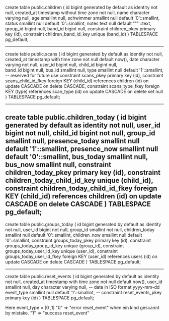 
create table public.children (
  id bigint generated by default as identity not null,
  created_at timestamp without time zone not null,
  name character varying null,
  age smallint null,
  schwimmer smallint null default '0'::smallint,
  status smallint null default '0'::smallint,
  notes text null default '""'::text,
  group_id bigint null,
  band_id bigint null,
  constraint children_pkey primary key (id),
  constraint children_band_id_key unique (band_id)
) TABLESPACE pg_default;

-------


create table public.scans (
  id bigint generated by default as identity not null,
  created_at timestamp with time zone not null default now(),
  date character varying not null,
  user_id bigint null,
  child_id bigint null,  
  band_id bigint null,
  bus_id smallint null,
  type smallint null default '1'::smallint,  -- reserved for future use
  constraint scans_pkey primary key (id),
  constraint scans_child_id_fkey foreign KEY (child_id) references children (id) on update CASCADE on delete CASCADE,
  constraint scans_type_fkey foreign KEY (type) references scan_type (id) on update CASCADE on delete set null
) TABLESPACE pg_default;


------


create table public.children_today (
  id bigint generated by default as identity not null,
  user_id bigint not null,
  child_id bigint not null,
  group_id smallint null,
  presence_today smallint null default '1'::smallint,
  presence_now smallint null default '0'::smallint,
  bus_today smallint null,
  bus_now smallint null,
  constraint children_today_pkey primary key (id),
  constraint children_today_child_id_key unique (child_id),
  constraint children_today_child_id_fkey foreign KEY (child_id) references children (id) on update CASCADE on delete CASCADE
) TABLESPACE pg_default;
----
create table public.groups_today (
  id bigint generated by default as identity not null,
  user_id bigint not null,
  group_id smallint not null,
  children_today smallint null default '0'::smallint,
  children_now smallint null default '0'::smallint,
  constraint groups_today_pkey primary key (id),
  constraint groups_today_group_id_key unique (group_id),
  constraint groups_today_user_id_key unique (user_id),
  constraint groups_today_user_id_fkey foreign KEY (user_id) references users (id) on update CASCADE on delete CASCADE
) TABLESPACE pg_default;


-----
create table public.reset_events (
  id bigint generated by default as identity not null,
  created_at timestamp with time zone not null default now(),
  user_id smallint null,
  day character varying null,  -- date in ISO format yyyy-mm-dd
  event_type smallint null default '1'::smallint, -- 
  constraint reset_events_pkey primary key (id)
) TABLESPACE pg_default;

Here event_type = [0 ,1]
"0" => "error reset_event" when ein kind gescannt by mistake. 
"1" => "success reset_event" 


